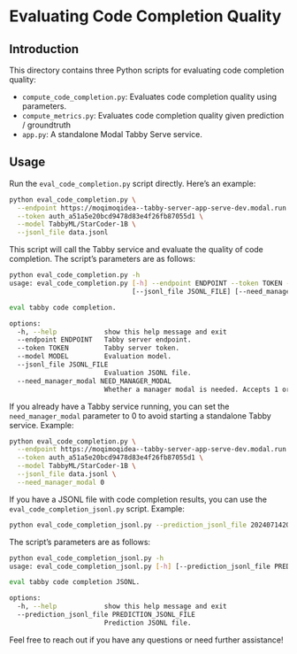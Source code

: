 # Evaluating Code Completion Quality

## Introduction

This directory contains three Python scripts for evaluating code completion quality:

* `compute_code_completion.py`: Evaluates code completion quality using parameters.
* `compute_metrics.py`: Evaluates code completion quality given prediction / groundtruth
* `app.py`: A standalone Modal Tabby Serve service.

## Usage

Run the `eval_code_completion.py` script directly. Here’s an example:

```bash
python eval_code_completion.py \
  --endpoint https://moqimoqidea--tabby-server-app-serve-dev.modal.run \
  --token auth_a51a5e20bcd9478d83e4f26fb87055d1 \
  --model TabbyML/StarCoder-1B \
  --jsonl_file data.jsonl
```

This script will call the Tabby service and evaluate the quality of code completion. The script’s parameters are as follows:

```bash
python eval_code_completion.py -h
usage: eval_code_completion.py [-h] --endpoint ENDPOINT --token TOKEN --model MODEL
                               [--jsonl_file JSONL_FILE] [--need_manager_modal NEED_MANAGER_MODAL]

eval tabby code completion.

options:
  -h, --help            show this help message and exit
  --endpoint ENDPOINT   Tabby server endpoint.
  --token TOKEN         Tabby server token.
  --model MODEL         Evaluation model.
  --jsonl_file JSONL_FILE
                        Evaluation JSONL file.
  --need_manager_modal NEED_MANAGER_MODAL
                        Whether a manager modal is needed. Accepts 1 or another.
```

If you already have a Tabby service running, you can set the `need_manager_modal` parameter to 0 to avoid starting a standalone Tabby service. Example:

```bash
python eval_code_completion.py \
  --endpoint https://moqimoqidea--tabby-server-app-serve-dev.modal.run \
  --token auth_a51a5e20bcd9478d83e4f26fb87055d1 \
  --model TabbyML/StarCoder-1B \
  --jsonl_file data.jsonl \
  --need_manager_modal 0
```

If you have a JSONL file with code completion results, you can use the `eval_code_completion_jsonl.py` script. Example:

```bash
python eval_code_completion_jsonl.py --prediction_jsonl_file 20240714204945-TabbyML-StarCoder-1B.jsonl
```

The script’s parameters are as follows:

```bash
python eval_code_completion_jsonl.py -h
usage: eval_code_completion_jsonl.py [-h] [--prediction_jsonl_file PREDICTION_JSONL_FILE]

eval tabby code completion JSONL.

options:
  -h, --help            show this help message and exit
  --prediction_jsonl_file PREDICTION_JSONL_FILE
                        Prediction JSONL file.
```

Feel free to reach out if you have any questions or need further assistance!
